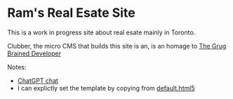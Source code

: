 # Ram's Real Esate Site

This is a work in progress site about real esate mainly in Toronto.

Clubber, the micro CMS that builds this site is an, is an homage to [The Grug Brained Developer](https://grugbrain.dev/)

Notes:
- [ChatGPT chat](https://chat.openai.com/c/4ffda3c2-1b6c-41c9-81fb-b7499fd5704c)
- I can explictly set the template by copying from [default.html5](https://github.com/jgm/pandoc-templates/blob/master/default.html5)